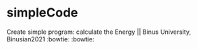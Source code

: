 # simpleCode
Create simple program: calculate the Energy || Binus University, Binusian2021
:bowtie:
:bowtie:  